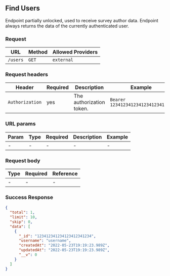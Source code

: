 ## **Find Users**

Endpoint partially unlocked, used to receive survey author data.
Endpoint always returns the data of the currently authenticated user.

### Request

| URL      | Method | Allowed Providers |
| -------- | ------ | ----------------- |
| `/users` | `GET`  | `external`        |

### Request headers

| Header          | Required | Description              | Example                           |
| --------------- | -------- | ------------------------ | --------------------------------- |
| `Authorization` | yes      | The authorization token. | `Bearer 123412341234123412341234` |

### URL params

| Param | Type | Required | Description | Example |
| ----- | ---- | -------- | ----------- | ------- |
| -     | -    | -        | -           | -       |

### Request body

| Type | Required | Reference |
| ---- | -------- | --------- |
| -    | -        | -         |

### Success Response

```json
{
  "total": 1,
  "limit": 10,
  "skip": 0,
  "data": [
    {
      "_id": "123412341234123412341234",
      "username": "username",
      "createdAt": "2022-05-23T19:19:23.989Z",
      "updatedAt": "2022-05-23T19:19:23.989Z",
      "__v": 0
    }
  ]
}
```
